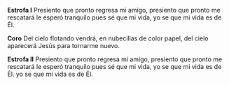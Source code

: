 **Estrofa I**
Presiento que pronto regresa mi amigo,
presiento que pronto me rescatará 
le esperó tranquilo pues sé que mi vida, 
yo se que mi vida es de Él.

**Coro**
Del cielo flotando vendrá, 
en nubecillas de color papel, 
del cielo aparecerá Jesús 
para tornarme nuevo.

**Estrofa II**
Presiento que pronto regresa mi amigo,
presiento que pronto me rescatará 
le esperó tranquilo pues sé que mi vida, 
yo se que mi vida es de Él.
yo se que mi vida es de Él.